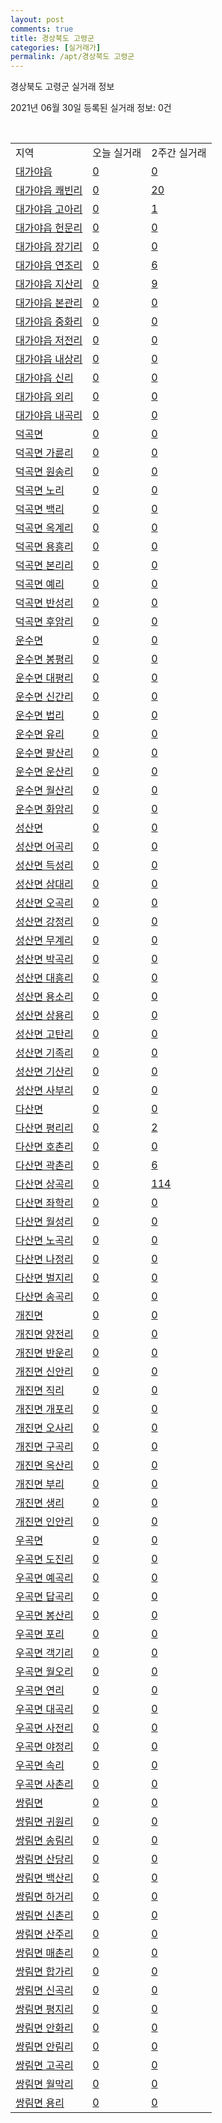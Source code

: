 ```yaml
---
layout: post
comments: true
title: 경상북도 고령군
categories: [실거래가]
permalink: /apt/경상북도 고령군
---
```


경상북도 고령군 실거래 정보

2021년 06월 30일 등록된 실거래 정보: 0건

<script type="text/javascript">
  google.charts.load('current', {'packages':['corechart']});
  google.charts.setOnLoadCallback(drawChart);

  function drawChart() {
    var data = google.visualization.arrayToDataTable([['거래일', '매매', '전월세', '전매'], ['21-02', 13, 5, 0], ['21-03', 20, 6, 23], ['21-04', 15, 13, 32], ['21-05', 7, 4, 8], ['21-06', 7, 3, 2]]);

    var options = {
      title: '최근 유형별 거래량 추이',
      legend: { position: 'bottom' }
    };

    var chart = new google.visualization.LineChart(document.getElementById('columnchart_material'));
    chart.draw(data, (options));
  }
</script>

<div id="columnchart_material" style="width: 95%; margin-left: -35px"></div>
<br>
<table class="sortable">
  <tr>
    <td>지역</td>
    <td>오늘 실거래</td>
    <td>2주간 실거래</td>
  </tr>

  
  <tr class="item">
    <td><a href="경상북도 고령군 대가야읍">대가야읍</a></td>
    <td><a href="경상북도 고령군 대가야읍">0</a></td>
    <td><a href="경상북도 고령군 대가야읍">0</a></td>
  </tr>
    

  <tr class="item">
    <td><a href="경상북도 고령군 대가야읍 쾌빈리">대가야읍 쾌빈리</a></td>
    <td><a href="경상북도 고령군 대가야읍 쾌빈리">0</a></td>
    <td><a href="경상북도 고령군 대가야읍 쾌빈리">20</a></td>
  </tr>
    

  <tr class="item">
    <td><a href="경상북도 고령군 대가야읍 고아리">대가야읍 고아리</a></td>
    <td><a href="경상북도 고령군 대가야읍 고아리">0</a></td>
    <td><a href="경상북도 고령군 대가야읍 고아리">1</a></td>
  </tr>
    

  <tr class="item">
    <td><a href="경상북도 고령군 대가야읍 헌문리">대가야읍 헌문리</a></td>
    <td><a href="경상북도 고령군 대가야읍 헌문리">0</a></td>
    <td><a href="경상북도 고령군 대가야읍 헌문리">0</a></td>
  </tr>
    

  <tr class="item">
    <td><a href="경상북도 고령군 대가야읍 장기리">대가야읍 장기리</a></td>
    <td><a href="경상북도 고령군 대가야읍 장기리">0</a></td>
    <td><a href="경상북도 고령군 대가야읍 장기리">0</a></td>
  </tr>
    

  <tr class="item">
    <td><a href="경상북도 고령군 대가야읍 연조리">대가야읍 연조리</a></td>
    <td><a href="경상북도 고령군 대가야읍 연조리">0</a></td>
    <td><a href="경상북도 고령군 대가야읍 연조리">6</a></td>
  </tr>
    

  <tr class="item">
    <td><a href="경상북도 고령군 대가야읍 지산리">대가야읍 지산리</a></td>
    <td><a href="경상북도 고령군 대가야읍 지산리">0</a></td>
    <td><a href="경상북도 고령군 대가야읍 지산리">9</a></td>
  </tr>
    

  <tr class="item">
    <td><a href="경상북도 고령군 대가야읍 본관리">대가야읍 본관리</a></td>
    <td><a href="경상북도 고령군 대가야읍 본관리">0</a></td>
    <td><a href="경상북도 고령군 대가야읍 본관리">0</a></td>
  </tr>
    

  <tr class="item">
    <td><a href="경상북도 고령군 대가야읍 중화리">대가야읍 중화리</a></td>
    <td><a href="경상북도 고령군 대가야읍 중화리">0</a></td>
    <td><a href="경상북도 고령군 대가야읍 중화리">0</a></td>
  </tr>
    

  <tr class="item">
    <td><a href="경상북도 고령군 대가야읍 저전리">대가야읍 저전리</a></td>
    <td><a href="경상북도 고령군 대가야읍 저전리">0</a></td>
    <td><a href="경상북도 고령군 대가야읍 저전리">0</a></td>
  </tr>
    

  <tr class="item">
    <td><a href="경상북도 고령군 대가야읍 내상리">대가야읍 내상리</a></td>
    <td><a href="경상북도 고령군 대가야읍 내상리">0</a></td>
    <td><a href="경상북도 고령군 대가야읍 내상리">0</a></td>
  </tr>
    

  <tr class="item">
    <td><a href="경상북도 고령군 대가야읍 신리">대가야읍 신리</a></td>
    <td><a href="경상북도 고령군 대가야읍 신리">0</a></td>
    <td><a href="경상북도 고령군 대가야읍 신리">0</a></td>
  </tr>
    

  <tr class="item">
    <td><a href="경상북도 고령군 대가야읍 외리">대가야읍 외리</a></td>
    <td><a href="경상북도 고령군 대가야읍 외리">0</a></td>
    <td><a href="경상북도 고령군 대가야읍 외리">0</a></td>
  </tr>
    

  <tr class="item">
    <td><a href="경상북도 고령군 대가야읍 내곡리">대가야읍 내곡리</a></td>
    <td><a href="경상북도 고령군 대가야읍 내곡리">0</a></td>
    <td><a href="경상북도 고령군 대가야읍 내곡리">0</a></td>
  </tr>
    

  <tr class="item">
    <td><a href="경상북도 고령군 덕곡면">덕곡면</a></td>
    <td><a href="경상북도 고령군 덕곡면">0</a></td>
    <td><a href="경상북도 고령군 덕곡면">0</a></td>
  </tr>
    

  <tr class="item">
    <td><a href="경상북도 고령군 덕곡면 가륜리">덕곡면 가륜리</a></td>
    <td><a href="경상북도 고령군 덕곡면 가륜리">0</a></td>
    <td><a href="경상북도 고령군 덕곡면 가륜리">0</a></td>
  </tr>
    

  <tr class="item">
    <td><a href="경상북도 고령군 덕곡면 원송리">덕곡면 원송리</a></td>
    <td><a href="경상북도 고령군 덕곡면 원송리">0</a></td>
    <td><a href="경상북도 고령군 덕곡면 원송리">0</a></td>
  </tr>
    

  <tr class="item">
    <td><a href="경상북도 고령군 덕곡면 노리">덕곡면 노리</a></td>
    <td><a href="경상북도 고령군 덕곡면 노리">0</a></td>
    <td><a href="경상북도 고령군 덕곡면 노리">0</a></td>
  </tr>
    

  <tr class="item">
    <td><a href="경상북도 고령군 덕곡면 백리">덕곡면 백리</a></td>
    <td><a href="경상북도 고령군 덕곡면 백리">0</a></td>
    <td><a href="경상북도 고령군 덕곡면 백리">0</a></td>
  </tr>
    

  <tr class="item">
    <td><a href="경상북도 고령군 덕곡면 옥계리">덕곡면 옥계리</a></td>
    <td><a href="경상북도 고령군 덕곡면 옥계리">0</a></td>
    <td><a href="경상북도 고령군 덕곡면 옥계리">0</a></td>
  </tr>
    

  <tr class="item">
    <td><a href="경상북도 고령군 덕곡면 용흥리">덕곡면 용흥리</a></td>
    <td><a href="경상북도 고령군 덕곡면 용흥리">0</a></td>
    <td><a href="경상북도 고령군 덕곡면 용흥리">0</a></td>
  </tr>
    

  <tr class="item">
    <td><a href="경상북도 고령군 덕곡면 본리리">덕곡면 본리리</a></td>
    <td><a href="경상북도 고령군 덕곡면 본리리">0</a></td>
    <td><a href="경상북도 고령군 덕곡면 본리리">0</a></td>
  </tr>
    

  <tr class="item">
    <td><a href="경상북도 고령군 덕곡면 예리">덕곡면 예리</a></td>
    <td><a href="경상북도 고령군 덕곡면 예리">0</a></td>
    <td><a href="경상북도 고령군 덕곡면 예리">0</a></td>
  </tr>
    

  <tr class="item">
    <td><a href="경상북도 고령군 덕곡면 반성리">덕곡면 반성리</a></td>
    <td><a href="경상북도 고령군 덕곡면 반성리">0</a></td>
    <td><a href="경상북도 고령군 덕곡면 반성리">0</a></td>
  </tr>
    

  <tr class="item">
    <td><a href="경상북도 고령군 덕곡면 후암리">덕곡면 후암리</a></td>
    <td><a href="경상북도 고령군 덕곡면 후암리">0</a></td>
    <td><a href="경상북도 고령군 덕곡면 후암리">0</a></td>
  </tr>
    

  <tr class="item">
    <td><a href="경상북도 고령군 운수면">운수면</a></td>
    <td><a href="경상북도 고령군 운수면">0</a></td>
    <td><a href="경상북도 고령군 운수면">0</a></td>
  </tr>
    

  <tr class="item">
    <td><a href="경상북도 고령군 운수면 봉평리">운수면 봉평리</a></td>
    <td><a href="경상북도 고령군 운수면 봉평리">0</a></td>
    <td><a href="경상북도 고령군 운수면 봉평리">0</a></td>
  </tr>
    

  <tr class="item">
    <td><a href="경상북도 고령군 운수면 대평리">운수면 대평리</a></td>
    <td><a href="경상북도 고령군 운수면 대평리">0</a></td>
    <td><a href="경상북도 고령군 운수면 대평리">0</a></td>
  </tr>
    

  <tr class="item">
    <td><a href="경상북도 고령군 운수면 신간리">운수면 신간리</a></td>
    <td><a href="경상북도 고령군 운수면 신간리">0</a></td>
    <td><a href="경상북도 고령군 운수면 신간리">0</a></td>
  </tr>
    

  <tr class="item">
    <td><a href="경상북도 고령군 운수면 법리">운수면 법리</a></td>
    <td><a href="경상북도 고령군 운수면 법리">0</a></td>
    <td><a href="경상북도 고령군 운수면 법리">0</a></td>
  </tr>
    

  <tr class="item">
    <td><a href="경상북도 고령군 운수면 유리">운수면 유리</a></td>
    <td><a href="경상북도 고령군 운수면 유리">0</a></td>
    <td><a href="경상북도 고령군 운수면 유리">0</a></td>
  </tr>
    

  <tr class="item">
    <td><a href="경상북도 고령군 운수면 팔산리">운수면 팔산리</a></td>
    <td><a href="경상북도 고령군 운수면 팔산리">0</a></td>
    <td><a href="경상북도 고령군 운수면 팔산리">0</a></td>
  </tr>
    

  <tr class="item">
    <td><a href="경상북도 고령군 운수면 운산리">운수면 운산리</a></td>
    <td><a href="경상북도 고령군 운수면 운산리">0</a></td>
    <td><a href="경상북도 고령군 운수면 운산리">0</a></td>
  </tr>
    

  <tr class="item">
    <td><a href="경상북도 고령군 운수면 월산리">운수면 월산리</a></td>
    <td><a href="경상북도 고령군 운수면 월산리">0</a></td>
    <td><a href="경상북도 고령군 운수면 월산리">0</a></td>
  </tr>
    

  <tr class="item">
    <td><a href="경상북도 고령군 운수면 화암리">운수면 화암리</a></td>
    <td><a href="경상북도 고령군 운수면 화암리">0</a></td>
    <td><a href="경상북도 고령군 운수면 화암리">0</a></td>
  </tr>
    

  <tr class="item">
    <td><a href="경상북도 고령군 성산면">성산면</a></td>
    <td><a href="경상북도 고령군 성산면">0</a></td>
    <td><a href="경상북도 고령군 성산면">0</a></td>
  </tr>
    

  <tr class="item">
    <td><a href="경상북도 고령군 성산면 어곡리">성산면 어곡리</a></td>
    <td><a href="경상북도 고령군 성산면 어곡리">0</a></td>
    <td><a href="경상북도 고령군 성산면 어곡리">0</a></td>
  </tr>
    

  <tr class="item">
    <td><a href="경상북도 고령군 성산면 득성리">성산면 득성리</a></td>
    <td><a href="경상북도 고령군 성산면 득성리">0</a></td>
    <td><a href="경상북도 고령군 성산면 득성리">0</a></td>
  </tr>
    

  <tr class="item">
    <td><a href="경상북도 고령군 성산면 삼대리">성산면 삼대리</a></td>
    <td><a href="경상북도 고령군 성산면 삼대리">0</a></td>
    <td><a href="경상북도 고령군 성산면 삼대리">0</a></td>
  </tr>
    

  <tr class="item">
    <td><a href="경상북도 고령군 성산면 오곡리">성산면 오곡리</a></td>
    <td><a href="경상북도 고령군 성산면 오곡리">0</a></td>
    <td><a href="경상북도 고령군 성산면 오곡리">0</a></td>
  </tr>
    

  <tr class="item">
    <td><a href="경상북도 고령군 성산면 강정리">성산면 강정리</a></td>
    <td><a href="경상북도 고령군 성산면 강정리">0</a></td>
    <td><a href="경상북도 고령군 성산면 강정리">0</a></td>
  </tr>
    

  <tr class="item">
    <td><a href="경상북도 고령군 성산면 무계리">성산면 무계리</a></td>
    <td><a href="경상북도 고령군 성산면 무계리">0</a></td>
    <td><a href="경상북도 고령군 성산면 무계리">0</a></td>
  </tr>
    

  <tr class="item">
    <td><a href="경상북도 고령군 성산면 박곡리">성산면 박곡리</a></td>
    <td><a href="경상북도 고령군 성산면 박곡리">0</a></td>
    <td><a href="경상북도 고령군 성산면 박곡리">0</a></td>
  </tr>
    

  <tr class="item">
    <td><a href="경상북도 고령군 성산면 대흥리">성산면 대흥리</a></td>
    <td><a href="경상북도 고령군 성산면 대흥리">0</a></td>
    <td><a href="경상북도 고령군 성산면 대흥리">0</a></td>
  </tr>
    

  <tr class="item">
    <td><a href="경상북도 고령군 성산면 용소리">성산면 용소리</a></td>
    <td><a href="경상북도 고령군 성산면 용소리">0</a></td>
    <td><a href="경상북도 고령군 성산면 용소리">0</a></td>
  </tr>
    

  <tr class="item">
    <td><a href="경상북도 고령군 성산면 상용리">성산면 상용리</a></td>
    <td><a href="경상북도 고령군 성산면 상용리">0</a></td>
    <td><a href="경상북도 고령군 성산면 상용리">0</a></td>
  </tr>
    

  <tr class="item">
    <td><a href="경상북도 고령군 성산면 고탄리">성산면 고탄리</a></td>
    <td><a href="경상북도 고령군 성산면 고탄리">0</a></td>
    <td><a href="경상북도 고령군 성산면 고탄리">0</a></td>
  </tr>
    

  <tr class="item">
    <td><a href="경상북도 고령군 성산면 기족리">성산면 기족리</a></td>
    <td><a href="경상북도 고령군 성산면 기족리">0</a></td>
    <td><a href="경상북도 고령군 성산면 기족리">0</a></td>
  </tr>
    

  <tr class="item">
    <td><a href="경상북도 고령군 성산면 기산리">성산면 기산리</a></td>
    <td><a href="경상북도 고령군 성산면 기산리">0</a></td>
    <td><a href="경상북도 고령군 성산면 기산리">0</a></td>
  </tr>
    

  <tr class="item">
    <td><a href="경상북도 고령군 성산면 사부리">성산면 사부리</a></td>
    <td><a href="경상북도 고령군 성산면 사부리">0</a></td>
    <td><a href="경상북도 고령군 성산면 사부리">0</a></td>
  </tr>
    

  <tr class="item">
    <td><a href="경상북도 고령군 다산면">다산면</a></td>
    <td><a href="경상북도 고령군 다산면">0</a></td>
    <td><a href="경상북도 고령군 다산면">0</a></td>
  </tr>
    

  <tr class="item">
    <td><a href="경상북도 고령군 다산면 평리리">다산면 평리리</a></td>
    <td><a href="경상북도 고령군 다산면 평리리">0</a></td>
    <td><a href="경상북도 고령군 다산면 평리리">2</a></td>
  </tr>
    

  <tr class="item">
    <td><a href="경상북도 고령군 다산면 호촌리">다산면 호촌리</a></td>
    <td><a href="경상북도 고령군 다산면 호촌리">0</a></td>
    <td><a href="경상북도 고령군 다산면 호촌리">0</a></td>
  </tr>
    

  <tr class="item">
    <td><a href="경상북도 고령군 다산면 곽촌리">다산면 곽촌리</a></td>
    <td><a href="경상북도 고령군 다산면 곽촌리">0</a></td>
    <td><a href="경상북도 고령군 다산면 곽촌리">6</a></td>
  </tr>
    

  <tr class="item">
    <td><a href="경상북도 고령군 다산면 상곡리">다산면 상곡리</a></td>
    <td><a href="경상북도 고령군 다산면 상곡리">0</a></td>
    <td><a href="경상북도 고령군 다산면 상곡리">114</a></td>
  </tr>
    

  <tr class="item">
    <td><a href="경상북도 고령군 다산면 좌학리">다산면 좌학리</a></td>
    <td><a href="경상북도 고령군 다산면 좌학리">0</a></td>
    <td><a href="경상북도 고령군 다산면 좌학리">0</a></td>
  </tr>
    

  <tr class="item">
    <td><a href="경상북도 고령군 다산면 월성리">다산면 월성리</a></td>
    <td><a href="경상북도 고령군 다산면 월성리">0</a></td>
    <td><a href="경상북도 고령군 다산면 월성리">0</a></td>
  </tr>
    

  <tr class="item">
    <td><a href="경상북도 고령군 다산면 노곡리">다산면 노곡리</a></td>
    <td><a href="경상북도 고령군 다산면 노곡리">0</a></td>
    <td><a href="경상북도 고령군 다산면 노곡리">0</a></td>
  </tr>
    

  <tr class="item">
    <td><a href="경상북도 고령군 다산면 나정리">다산면 나정리</a></td>
    <td><a href="경상북도 고령군 다산면 나정리">0</a></td>
    <td><a href="경상북도 고령군 다산면 나정리">0</a></td>
  </tr>
    

  <tr class="item">
    <td><a href="경상북도 고령군 다산면 벌지리">다산면 벌지리</a></td>
    <td><a href="경상북도 고령군 다산면 벌지리">0</a></td>
    <td><a href="경상북도 고령군 다산면 벌지리">0</a></td>
  </tr>
    

  <tr class="item">
    <td><a href="경상북도 고령군 다산면 송곡리">다산면 송곡리</a></td>
    <td><a href="경상북도 고령군 다산면 송곡리">0</a></td>
    <td><a href="경상북도 고령군 다산면 송곡리">0</a></td>
  </tr>
    

  <tr class="item">
    <td><a href="경상북도 고령군 개진면">개진면</a></td>
    <td><a href="경상북도 고령군 개진면">0</a></td>
    <td><a href="경상북도 고령군 개진면">0</a></td>
  </tr>
    

  <tr class="item">
    <td><a href="경상북도 고령군 개진면 양전리">개진면 양전리</a></td>
    <td><a href="경상북도 고령군 개진면 양전리">0</a></td>
    <td><a href="경상북도 고령군 개진면 양전리">0</a></td>
  </tr>
    

  <tr class="item">
    <td><a href="경상북도 고령군 개진면 반운리">개진면 반운리</a></td>
    <td><a href="경상북도 고령군 개진면 반운리">0</a></td>
    <td><a href="경상북도 고령군 개진면 반운리">0</a></td>
  </tr>
    

  <tr class="item">
    <td><a href="경상북도 고령군 개진면 신안리">개진면 신안리</a></td>
    <td><a href="경상북도 고령군 개진면 신안리">0</a></td>
    <td><a href="경상북도 고령군 개진면 신안리">0</a></td>
  </tr>
    

  <tr class="item">
    <td><a href="경상북도 고령군 개진면 직리">개진면 직리</a></td>
    <td><a href="경상북도 고령군 개진면 직리">0</a></td>
    <td><a href="경상북도 고령군 개진면 직리">0</a></td>
  </tr>
    

  <tr class="item">
    <td><a href="경상북도 고령군 개진면 개포리">개진면 개포리</a></td>
    <td><a href="경상북도 고령군 개진면 개포리">0</a></td>
    <td><a href="경상북도 고령군 개진면 개포리">0</a></td>
  </tr>
    

  <tr class="item">
    <td><a href="경상북도 고령군 개진면 오사리">개진면 오사리</a></td>
    <td><a href="경상북도 고령군 개진면 오사리">0</a></td>
    <td><a href="경상북도 고령군 개진면 오사리">0</a></td>
  </tr>
    

  <tr class="item">
    <td><a href="경상북도 고령군 개진면 구곡리">개진면 구곡리</a></td>
    <td><a href="경상북도 고령군 개진면 구곡리">0</a></td>
    <td><a href="경상북도 고령군 개진면 구곡리">0</a></td>
  </tr>
    

  <tr class="item">
    <td><a href="경상북도 고령군 개진면 옥산리">개진면 옥산리</a></td>
    <td><a href="경상북도 고령군 개진면 옥산리">0</a></td>
    <td><a href="경상북도 고령군 개진면 옥산리">0</a></td>
  </tr>
    

  <tr class="item">
    <td><a href="경상북도 고령군 개진면 부리">개진면 부리</a></td>
    <td><a href="경상북도 고령군 개진면 부리">0</a></td>
    <td><a href="경상북도 고령군 개진면 부리">0</a></td>
  </tr>
    

  <tr class="item">
    <td><a href="경상북도 고령군 개진면 생리">개진면 생리</a></td>
    <td><a href="경상북도 고령군 개진면 생리">0</a></td>
    <td><a href="경상북도 고령군 개진면 생리">0</a></td>
  </tr>
    

  <tr class="item">
    <td><a href="경상북도 고령군 개진면 인안리">개진면 인안리</a></td>
    <td><a href="경상북도 고령군 개진면 인안리">0</a></td>
    <td><a href="경상북도 고령군 개진면 인안리">0</a></td>
  </tr>
    

  <tr class="item">
    <td><a href="경상북도 고령군 우곡면">우곡면</a></td>
    <td><a href="경상북도 고령군 우곡면">0</a></td>
    <td><a href="경상북도 고령군 우곡면">0</a></td>
  </tr>
    

  <tr class="item">
    <td><a href="경상북도 고령군 우곡면 도진리">우곡면 도진리</a></td>
    <td><a href="경상북도 고령군 우곡면 도진리">0</a></td>
    <td><a href="경상북도 고령군 우곡면 도진리">0</a></td>
  </tr>
    

  <tr class="item">
    <td><a href="경상북도 고령군 우곡면 예곡리">우곡면 예곡리</a></td>
    <td><a href="경상북도 고령군 우곡면 예곡리">0</a></td>
    <td><a href="경상북도 고령군 우곡면 예곡리">0</a></td>
  </tr>
    

  <tr class="item">
    <td><a href="경상북도 고령군 우곡면 답곡리">우곡면 답곡리</a></td>
    <td><a href="경상북도 고령군 우곡면 답곡리">0</a></td>
    <td><a href="경상북도 고령군 우곡면 답곡리">0</a></td>
  </tr>
    

  <tr class="item">
    <td><a href="경상북도 고령군 우곡면 봉산리">우곡면 봉산리</a></td>
    <td><a href="경상북도 고령군 우곡면 봉산리">0</a></td>
    <td><a href="경상북도 고령군 우곡면 봉산리">0</a></td>
  </tr>
    

  <tr class="item">
    <td><a href="경상북도 고령군 우곡면 포리">우곡면 포리</a></td>
    <td><a href="경상북도 고령군 우곡면 포리">0</a></td>
    <td><a href="경상북도 고령군 우곡면 포리">0</a></td>
  </tr>
    

  <tr class="item">
    <td><a href="경상북도 고령군 우곡면 객기리">우곡면 객기리</a></td>
    <td><a href="경상북도 고령군 우곡면 객기리">0</a></td>
    <td><a href="경상북도 고령군 우곡면 객기리">0</a></td>
  </tr>
    

  <tr class="item">
    <td><a href="경상북도 고령군 우곡면 월오리">우곡면 월오리</a></td>
    <td><a href="경상북도 고령군 우곡면 월오리">0</a></td>
    <td><a href="경상북도 고령군 우곡면 월오리">0</a></td>
  </tr>
    

  <tr class="item">
    <td><a href="경상북도 고령군 우곡면 연리">우곡면 연리</a></td>
    <td><a href="경상북도 고령군 우곡면 연리">0</a></td>
    <td><a href="경상북도 고령군 우곡면 연리">0</a></td>
  </tr>
    

  <tr class="item">
    <td><a href="경상북도 고령군 우곡면 대곡리">우곡면 대곡리</a></td>
    <td><a href="경상북도 고령군 우곡면 대곡리">0</a></td>
    <td><a href="경상북도 고령군 우곡면 대곡리">0</a></td>
  </tr>
    

  <tr class="item">
    <td><a href="경상북도 고령군 우곡면 사전리">우곡면 사전리</a></td>
    <td><a href="경상북도 고령군 우곡면 사전리">0</a></td>
    <td><a href="경상북도 고령군 우곡면 사전리">0</a></td>
  </tr>
    

  <tr class="item">
    <td><a href="경상북도 고령군 우곡면 야정리">우곡면 야정리</a></td>
    <td><a href="경상북도 고령군 우곡면 야정리">0</a></td>
    <td><a href="경상북도 고령군 우곡면 야정리">0</a></td>
  </tr>
    

  <tr class="item">
    <td><a href="경상북도 고령군 우곡면 속리">우곡면 속리</a></td>
    <td><a href="경상북도 고령군 우곡면 속리">0</a></td>
    <td><a href="경상북도 고령군 우곡면 속리">0</a></td>
  </tr>
    

  <tr class="item">
    <td><a href="경상북도 고령군 우곡면 사촌리">우곡면 사촌리</a></td>
    <td><a href="경상북도 고령군 우곡면 사촌리">0</a></td>
    <td><a href="경상북도 고령군 우곡면 사촌리">0</a></td>
  </tr>
    

  <tr class="item">
    <td><a href="경상북도 고령군 쌍림면">쌍림면</a></td>
    <td><a href="경상북도 고령군 쌍림면">0</a></td>
    <td><a href="경상북도 고령군 쌍림면">0</a></td>
  </tr>
    

  <tr class="item">
    <td><a href="경상북도 고령군 쌍림면 귀원리">쌍림면 귀원리</a></td>
    <td><a href="경상북도 고령군 쌍림면 귀원리">0</a></td>
    <td><a href="경상북도 고령군 쌍림면 귀원리">0</a></td>
  </tr>
    

  <tr class="item">
    <td><a href="경상북도 고령군 쌍림면 송림리">쌍림면 송림리</a></td>
    <td><a href="경상북도 고령군 쌍림면 송림리">0</a></td>
    <td><a href="경상북도 고령군 쌍림면 송림리">0</a></td>
  </tr>
    

  <tr class="item">
    <td><a href="경상북도 고령군 쌍림면 산당리">쌍림면 산당리</a></td>
    <td><a href="경상북도 고령군 쌍림면 산당리">0</a></td>
    <td><a href="경상북도 고령군 쌍림면 산당리">0</a></td>
  </tr>
    

  <tr class="item">
    <td><a href="경상북도 고령군 쌍림면 백산리">쌍림면 백산리</a></td>
    <td><a href="경상북도 고령군 쌍림면 백산리">0</a></td>
    <td><a href="경상북도 고령군 쌍림면 백산리">0</a></td>
  </tr>
    

  <tr class="item">
    <td><a href="경상북도 고령군 쌍림면 하거리">쌍림면 하거리</a></td>
    <td><a href="경상북도 고령군 쌍림면 하거리">0</a></td>
    <td><a href="경상북도 고령군 쌍림면 하거리">0</a></td>
  </tr>
    

  <tr class="item">
    <td><a href="경상북도 고령군 쌍림면 신촌리">쌍림면 신촌리</a></td>
    <td><a href="경상북도 고령군 쌍림면 신촌리">0</a></td>
    <td><a href="경상북도 고령군 쌍림면 신촌리">0</a></td>
  </tr>
    

  <tr class="item">
    <td><a href="경상북도 고령군 쌍림면 산주리">쌍림면 산주리</a></td>
    <td><a href="경상북도 고령군 쌍림면 산주리">0</a></td>
    <td><a href="경상북도 고령군 쌍림면 산주리">0</a></td>
  </tr>
    

  <tr class="item">
    <td><a href="경상북도 고령군 쌍림면 매촌리">쌍림면 매촌리</a></td>
    <td><a href="경상북도 고령군 쌍림면 매촌리">0</a></td>
    <td><a href="경상북도 고령군 쌍림면 매촌리">0</a></td>
  </tr>
    

  <tr class="item">
    <td><a href="경상북도 고령군 쌍림면 합가리">쌍림면 합가리</a></td>
    <td><a href="경상북도 고령군 쌍림면 합가리">0</a></td>
    <td><a href="경상북도 고령군 쌍림면 합가리">0</a></td>
  </tr>
    

  <tr class="item">
    <td><a href="경상북도 고령군 쌍림면 신곡리">쌍림면 신곡리</a></td>
    <td><a href="경상북도 고령군 쌍림면 신곡리">0</a></td>
    <td><a href="경상북도 고령군 쌍림면 신곡리">0</a></td>
  </tr>
    

  <tr class="item">
    <td><a href="경상북도 고령군 쌍림면 평지리">쌍림면 평지리</a></td>
    <td><a href="경상북도 고령군 쌍림면 평지리">0</a></td>
    <td><a href="경상북도 고령군 쌍림면 평지리">0</a></td>
  </tr>
    

  <tr class="item">
    <td><a href="경상북도 고령군 쌍림면 안화리">쌍림면 안화리</a></td>
    <td><a href="경상북도 고령군 쌍림면 안화리">0</a></td>
    <td><a href="경상북도 고령군 쌍림면 안화리">0</a></td>
  </tr>
    

  <tr class="item">
    <td><a href="경상북도 고령군 쌍림면 안림리">쌍림면 안림리</a></td>
    <td><a href="경상북도 고령군 쌍림면 안림리">0</a></td>
    <td><a href="경상북도 고령군 쌍림면 안림리">0</a></td>
  </tr>
    

  <tr class="item">
    <td><a href="경상북도 고령군 쌍림면 고곡리">쌍림면 고곡리</a></td>
    <td><a href="경상북도 고령군 쌍림면 고곡리">0</a></td>
    <td><a href="경상북도 고령군 쌍림면 고곡리">0</a></td>
  </tr>
    

  <tr class="item">
    <td><a href="경상북도 고령군 쌍림면 월막리">쌍림면 월막리</a></td>
    <td><a href="경상북도 고령군 쌍림면 월막리">0</a></td>
    <td><a href="경상북도 고령군 쌍림면 월막리">0</a></td>
  </tr>
    

  <tr class="item">
    <td><a href="경상북도 고령군 쌍림면 용리">쌍림면 용리</a></td>
    <td><a href="경상북도 고령군 쌍림면 용리">0</a></td>
    <td><a href="경상북도 고령군 쌍림면 용리">0</a></td>
  </tr>
    


</table>


    